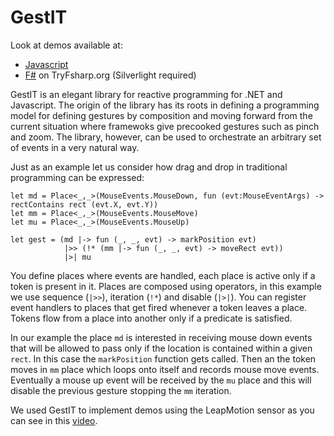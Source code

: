 GestIT
======

Look at demos available at:

* [Javascript](http://gestit.github.io/GestIT)
* [F#](http://www.tryfsharp.org/create/cisterni/GestIT/tutorial/DragAndDrop.fsx) on TryFsharp.org (Silverlight required)

GestIT is an elegant library for reactive programming for .NET and Javascript. The origin of the library has its roots in defining a programming model for defining gestures by composition and moving forward from the current situation where framewoks give precooked gestures such as pinch and zoom. The library, however, can be used to orchestrate an arbitrary set of events in a very natural way.

Just as an example let us consider how drag and drop in traditional programming can be expressed: 

    let md = Place<_,_>(MouseEvents.MouseDown, fun (evt:MouseEventArgs) -> rectContains rect (evt.X, evt.Y))
    let mm = Place<_,_>(MouseEvents.MouseMove)
    let mu = Place<_,_>(MouseEvents.MouseUp)

    let gest = (md |-> fun (_, _, evt) -> markPosition evt)
                |>> (!* (mm |-> fun (_, _, evt) -> moveRect evt))
                |>| mu

You define places where events are handled, each place is active only if a token is present in it. Places are composed using operators, in this example we use sequence (`|>>`), iteration (`!*`) and disable (`|>|`). You can register event handlers to places that get fired whenever a token leaves a place. Tokens flow from a place into another only if a predicate is satisfied.

In our example the place `md` is interested in receiving mouse down events that will be allowed to pass only if the location is contained within a given `rect`. In this case the `markPosition` function gets called. Then an the token moves in  `mm` place which loops onto itself and records mouse move events. Eventually a mouse up event will be received by the `mu` place and this will disable the previous gesture stopping the `mm` iteration.

We used GestIT to implement demos using the LeapMotion sensor as you can see in this [video](http://www.youtube.com/watch?v=QRB0-IiopKA).
